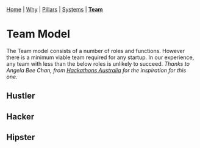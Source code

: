 [Home](README.md) | [Why](why.md) | [Pillars](pillars.md) | [Systems](systems.md) | **[Team](team-model.md)**

# Team Model
The Team model consists of a number of roles and functions. However there is a minimum viable team required for any startup. In our experience, any team with less than the below roles is unlikely to succeed. *Thanks to Angela Bee Chan, from [Hackathons Australia](https://www.hackathonsaustralia.com/) for the inspiration for this one*.

## Hustler


## Hacker

## Hipster